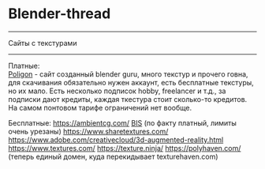 # Blender-thread

____
Сайты с текстурами 
____

Платные:       
[Poligon](https://www.poliigon.com/) - сайт созданный blender guru, много текстур и прочего говна, для скачивания обязательно нужен аккаунт, есть бесплатные текстуры, но их мало. Есть несколько подписок hobby, freelancer и т.д., за подписки дают кредиты, каждая ткестура стоит сколько-то кредитов. На самом понтовом тарифе ограничений нет вообще. 
 
Бесплатные:
https://ambientcg.com/
[BIS](https://bis.interplanety.org/) (по факту платный, лимиты очень урезаны) 
https://www.sharetextures.com/
https://www.adobe.com/creativecloud/3d-augmented-reality.html
https://www.textures.com/
https://texture.ninja/
https://polyhaven.com/ (теперь единый домен, куда перекидывает texturehaven.com)
